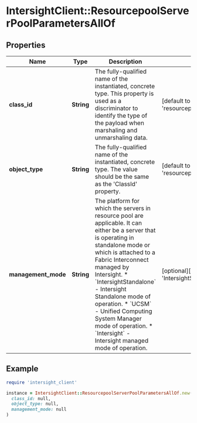 # IntersightClient::ResourcepoolServerPoolParametersAllOf

## Properties

| Name | Type | Description | Notes |
| ---- | ---- | ----------- | ----- |
| **class_id** | **String** | The fully-qualified name of the instantiated, concrete type. This property is used as a discriminator to identify the type of the payload when marshaling and unmarshaling data. | [default to &#39;resourcepool.ServerPoolParameters&#39;] |
| **object_type** | **String** | The fully-qualified name of the instantiated, concrete type. The value should be the same as the &#39;ClassId&#39; property. | [default to &#39;resourcepool.ServerPoolParameters&#39;] |
| **management_mode** | **String** | The platform for which the servers in resource pool are applicable. It can either be a server that is operating in standalone mode or which is attached to a Fabric Interconnect managed by Intersight. * &#x60;IntersightStandalone&#x60; - Intersight Standalone mode of operation. * &#x60;UCSM&#x60; - Unified Computing System Manager mode of operation. * &#x60;Intersight&#x60; - Intersight managed mode of operation. | [optional][default to &#39;IntersightStandalone&#39;] |

## Example

```ruby
require 'intersight_client'

instance = IntersightClient::ResourcepoolServerPoolParametersAllOf.new(
  class_id: null,
  object_type: null,
  management_mode: null
)
```

